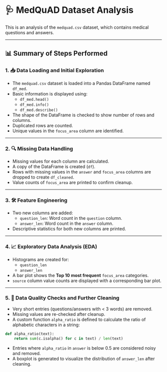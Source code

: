 # 🩺 MedQuAD Dataset Analysis

This is an analysis of the `medquad.csv` dataset, which contains medical questions and answers.

---

## 📊 Summary of Steps Performed

### 1. 📥 Data Loading and Initial Exploration

- The `medquad.csv` dataset is loaded into a Pandas DataFrame named `df_med`.
- Basic information is displayed using:
  - `df_med.head()`
  - `df_med.info()`
  - `df_med.describe()`
- The shape of the DataFrame is checked to show number of rows and columns.
- Duplicated rows are counted.
- Unique values in the `focus_area` column are identified.

---

### 2. 🔍 Missing Data Handling

- Missing values for each column are calculated.
- A copy of the DataFrame is created (`df`).
- Rows with missing values in the `answer` and `focus_area` columns are dropped to create `df_cleaned`.
- Value counts of `focus_area` are printed to confirm cleanup.

---

### 3. 🛠 Feature Engineering

- Two new columns are added:
  - `question_len`: Word count in the `question` column.
  - `answer_len`: Word count in the `answer` column.
- Descriptive statistics for both new columns are printed.

---

### 4. 📈 Exploratory Data Analysis (EDA)

- Histograms are created for:
  - `question_len`
  - `answer_len`
- A bar plot shows the **Top 10 most frequent** `focus_area` categories.
- `source` column value counts are displayed with a corresponding bar plot.

---

### 5. 🧹 Data Quality Checks and Further Cleaning

- Very short entries (questions/answers with < 3 words) are removed.
- Missing values are re-checked after cleanup.
- A custom function `alpha_ratio` is defined to calculate the ratio of alphabetic characters in a string:

```python
def alpha_ratio(text):
    return sum(c.isalpha() for c in text) / len(text)
```

- Entries where `alpha_ratio` in `answer` is below 0.5 are considered noisy and removed.
- A boxplot is generated to visualize the distribution of `answer_len` after cleaning.
